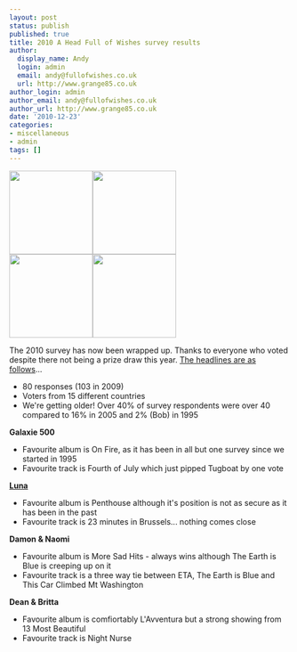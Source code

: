 ```yaml
---
layout: post
status: publish
published: true
title: 2010 A Head Full of Wishes survey results
author:
  display_name: Andy
  login: admin
  email: andy@fullofwishes.co.uk
  url: http://www.grange85.co.uk
author_login: admin
author_email: andy@fullofwishes.co.uk
author_url: http://www.grange85.co.uk
date: '2010-12-23'
categories:
- miscellaneous
- admin
tags: []
---
```

<div class="alignright"><img alt="" src="https://media.fullofwishes.co.uk/01-galaxie_500/sleeves/g500_onfire.jpg" title="On Fire - Galaxie 500"  width="150" height="150" /><img alt="" src="https://media.fullofwishes.co.uk/02-luna/sleeves/luna_penthouse.jpg" title="Penthouse - Luna" width="150" height="150" /><br/><img alt="" src="https://media.fullofwishes.co.uk/03-damon_and_naomi/sleeves/dan_moresadhits.jpg" title="More Sad Hits - Damon & Naomi" width="150" height="150" /><img alt="" src="https://media.fullofwishes.co.uk/07-dean_and_britta/sleeves/dab_lavventura.jpg" title="LAvventura by Dean & Britta" width="150" height="150" /></div>
<p>The 2010 survey has now been wrapped up. Thanks to everyone who voted despite there not being a prize draw this year. <a href="/database/survey/2010/">The headlines are as follows</a>...</p>
<ul>
<li>80 responses (103 in 2009)</li>
<li>Voters from 15 different countries</li>
<li>We're getting older! Over 40% of survey respondents were over 40 compared to 16% in 2005 and 2% (Bob) in 1995</li>
</ul>
<p><strong><span class="removed_link" title="https://www.fullofwishes.co.uk/database/survey/2010/galaxie_500">Galaxie 500</span></strong></p>
<ul>
<li>Favourite album is On Fire, as it has been in all but one survey since we started in 1995</li>
<li>Favourite track is Fourth of July which just pipped Tugboat by one vote</li>
</ul>
<p><strong><a href="/database/survey/2010/luna">Luna</a></strong></p>
<ul>
<li>Favourite album is Penthouse although it's position is not as secure as it has been in the past</li>
<li>Favourite track is 23 minutes in Brussels... nothing comes close</li>
</ul>
<p><strong><span class="removed_link" title="https://www.fullofwishes.co.uk/database/survey/2010/damon_and_naomi">Damon & Naomi</span></strong></p>
<ul>
<li>Favourite album is More Sad Hits - always wins although The Earth is Blue is creeping up on it</li>
<li>Favourite track is a three way tie between ETA, The Earth is Blue and This Car Climbed Mt Washington</li>
</ul>
<p><strong><span class="removed_link" title="https://www.fullofwishes.co.uk/database/survey/2010/dean_and_britta">Dean & Britta</span></strong></p>
<ul>
<li>Favourite album is comfiortably L'Avventura but a strong showing from 13 Most Beautiful </li>
<li>Favourite track is Night Nurse</li>
</ul>
